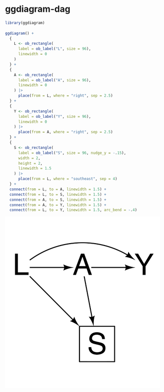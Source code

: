 
<!-- README.md is generated from README.Rmd. Please edit that file -->

# ggdiagram-dag

``` r
library(ggdiagram)

ggdiagram() +
  {
    L <- ob_rectangle(
      label = ob_label("L", size = 96),
      linewidth = 0
    )
  } +
  {
    A <- ob_rectangle(
      label = ob_label("A", size = 96),
      linewidth = 0
    ) |>
      place(from = L, where = "right", sep = 2.5)
  } +
  {
    Y <- ob_rectangle(
      label = ob_label("Y", size = 96),
      linewidth = 0
    ) |>
      place(from = A, where = "right", sep = 2.5)
  } +
  {
    S <- ob_rectangle(
      label = ob_label("S", size = 96, nudge_y = -.15),
      width = 2,
      height = 2,
      linewidth = 1.5
    ) |>
      place(from = L, where = "southeast", sep = 4)
  } +
  connect(from = L, to = A, linewidth = 1.5) +
  connect(from = L, to = S, linewidth = 1.5) +
  connect(from = A, to = S, linewidth = 1.5) +
  connect(from = A, to = Y, linewidth = 1.5) +
  connect(from = L, to = Y, linewidth = 1.5, arc_bend = -.4)
```

<img src="README_files/figure-gfm/unnamed-chunk-2-1.png" width="672" />
